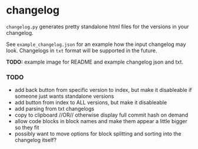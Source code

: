 # changelog

`changelog.py` generates pretty standalone html files for the versions in your changelog.

See `example_changelog.json` for an example how the input changelog may look. Changelogs in `txt` format will be supported in the future.

**TODO:** example image for README and example changelog json and txt.

### TODO
* add back button from specific version to index, but make it disableable if someone just wants standalone versions
* add button from index to ALL versions, but make it disableable
* add parsing from txt changelogs
* copy to clipboard //OR// otherwise display full commit hash on demand
* allow code blocks in block names and make them appear a little bigger so they fit
* possibly want to move options for block splitting and sorting into the changelog itself?
